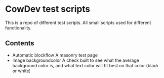 # CowDev test scripts
This is a repo of different test scripts. All small scripts used for different functionality.

## Contents
- Automatic blockflow
  A masonry test page
- Image backgroundcolor
  A check built to see what the average background color is, and what text color will fit best on that color (black or white)
